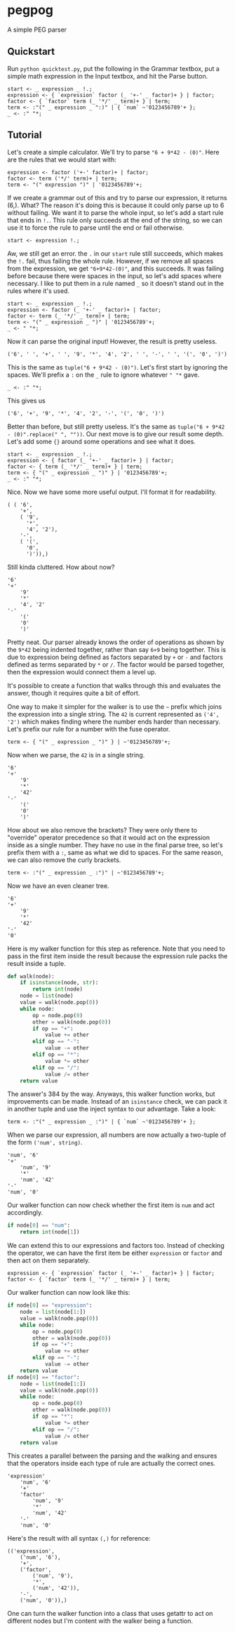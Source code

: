 # pegpog

A simple PEG parser

## Quickstart

Run `python quicktest.py`, put the following in the Grammar textbox, put a
simple math expression in the Input textbox, and hit the Parse button.

    start <- _ expression _ !.;
    expression <- { `expression` factor (_ '+-' _ factor)+ } | factor;
    factor <- { `factor` term (_ '*/' _ term)+ } | term;
    term <- :"(" _ expression _ ":)" | { `num` ~'0123456789'+ };
    _ <- :" "*;

## Tutorial

Let's create a simple calculator. We'll try to parse `"6 + 9*42 - (0)"`.
Here are the rules that we would start with:

    expression <- factor ('+-' factor)+ | factor;
    factor <- term ('*/' term)+ | term;
    term <- "(" expression ")" | '0123456789'+;

If we create a grammar out of this and try to parse our expression, it returns
(6,). What? The reason it's doing this is because it could only parse up to 6
without failing. We want it to parse the whole input, so let's add a start rule
that ends in `!.`. This rule only succeeds at the end of the string, so we can
use it to force the rule to parse until the end or fail otherwise.

    start <- expression !.;

Aw, we still get an error. the `.` in our `start` rule still succeeds, which
makes the `!.` fail, thus failing the whole rule. However, if we remove all
spaces from the expression, we get `"6+9*42-(0)"`, and this succeeds. It was
failing before because there were spaces in the input, so let's add spaces
where necessary. I like to put them in a rule named `_` so it doesn't stand out
in the rules where it's used.

    start <- _ expression _ !.;
    expression <- factor (_ '+-' _ factor)+ | factor;
    factor <- term (_ '*/' _ term)+ | term;
    term <- "(" _ expression _ ")" | '0123456789'+;
    _ <- " "*;

Now it can parse the original input! However, the result is pretty useless.

    ('6', ' ', '+', ' ', '9', '*', '4', '2', ' ', '-', ' ', '(', '0', ')')

This is the same as `tuple("6 + 9*42 - (0)")`. Let's first start by ignoring
the spaces. We'll prefix a `:` on the `_` rule to ignore whatever `" "*` gave.

    _ <- :" "*;

This gives us

    ('6', '+', '9', '*', '4', '2', '-', '(', '0', ')')

Better than before, but still pretty useless. It's the same as
`tuple("6 + 9*42 - (0)".replace(" ", ""))`. Our next move is to give our result
some depth. Let's add some `{}` around some operations and see what it does.

    start <- _ expression _ !.;
    expression <- { factor (_ '+-' _ factor)+ } | factor;
    factor <- { term (_ '*/' _ term)+ } | term;
    term <- { "(" _ expression _ ")" } | '0123456789'+;
    _ <- :" "*;

Nice. Now we have some more useful output. I'll format it for readability.

    ( ( '6',
        '+',
        ( '9',
          '*',
          '4', '2'),
        '-',
        ( '(',
          '0',
          ')')),)

Still kinda cluttered. How about now?

    '6'
    '+'
        '9'
        '*'
        '4', '2'
    '-'
        '('
        '0'
        ')'

Pretty neat. Our parser already knows the order of operations as shown by the
`9*42` being indented together, rather than say `6+9` being together. This is
due to expression being defined as factors separated by `+` or `-` and factors
defined as terms separated by `*` or `/`. The factor would be parsed together,
then the expression would connect them a level up.

It's possible to create a function that walks through this and evaluates the
answer, though it requires quite a bit of effort.

One way to make it simpler for the walker is to use the `~` prefix which joins
the expression into a single string. The `42` is current represented as
`('4', '2')` which makes finding where the number ends harder than necessary.
Let's prefix our rule for a number with the fuse operator.

    term <- { "(" _ expression _ ")" } | ~'0123456789'+;

Now when we parse, the `42` is in a single string.

    '6'
    '+'
        '9'
        '*'
        '42'
    '-'
        '('
        '0'
        ')'

How about we also remove the brackets? They were only there to "override"
operator precedence so that it would act on the expression inside as a single
number. They have no use in the final parse tree, so let's prefix them with a
`:`, same as what we did to spaces. For the same reason, we can also remove the
curly brackets.

    term <- :"(" _ expression _ :")" | ~'0123456789'+;

Now we have an even cleaner tree.

    '6'
    '+'
        '9'
        '*'
        '42'
    '-'
    '0'

Here is my walker function for this step as reference. Note that you need to
pass in the first item inside the result because the expression rule packs the
result inside a tuple.

```python
def walk(node):
    if isinstance(node, str):
        return int(node)
    node = list(node)
    value = walk(node.pop(0))
    while node:
        op = node.pop(0)
        other = walk(node.pop(0))
        if op == "+":
            value += other
        elif op == "-":
            value -= other
        elif op == "*":
            value *= other
        elif op == "/":
            value /= other
    return value
```

The answer's 384 by the way. Anyways, this walker function works, but
improvements can be made. Instead of an `isinstance` check, we can pack it in
another tuple and use the inject syntax to our advantage. Take a look:

    term <- :"(" _ expression _ :")" | { `num` ~'0123456789'+ };

When we parse our expression, all numbers are now actually a two-tuple of the
form `('num', string)`.

    'num', '6'
    '+'
        'num', '9'
        '*'
        'num', '42'
    '-'
    'num', '0'

Our walker function can now check whether the first item is `num` and act
accordingly.

```python
if node[0] == "num":
    return int(node[1])
```

We can extend this to our expressions and factors too. Instead of checking the
operator, we can have the first item be either `expression` or `factor` and
then act on them separately.

    expression <- { `expression` factor (_ '+-' _ factor)+ } | factor;
    factor <- { `factor` term (_ '*/' _ term)+ } | term;

Our walker function can now look like this:

```python
if node[0] == "expression":
    node = list(node[1:])
    value = walk(node.pop(0))
    while node:
        op = node.pop(0)
        other = walk(node.pop(0))
        if op == "+":
            value += other
        elif op == "-":
            value -= other
    return value
if node[0] == "factor":
    node = list(node[1:])
    value = walk(node.pop(0))
    while node:
        op = node.pop(0)
        other = walk(node.pop(0))
        if op == "*":
            value *= other
        elif op == "/":
            value /= other
    return value
```

This creates a parallel between the parsing and the walking and ensures that
the operators inside each type of rule are actually the correct ones.

    'expression'
        'num', '6'
        '+'
        'factor'
            'num', '9'
            '*'
            'num', '42'
        '-'
        'num', '0'

Here's the result with all syntax `(,)` for reference:

    (('expression',
        ('num', '6'),
        '+',
        ('factor',
            ('num', '9'),
            '*',
            ('num', '42')),
        '-',
        ('num', '0')),)

One can turn the walker function into a class that uses getattr to act on
different nodes but I'm content with the walker being a function.

